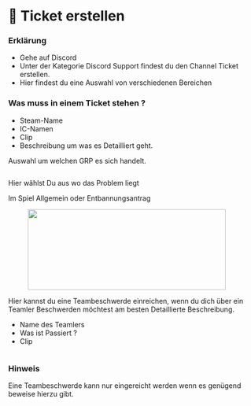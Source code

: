 # 🎫 Ticket erstellen

### Erklärung <a href="#0-toc-title" id="0-toc-title"></a>

* Gehe auf Discord
* Unter der Kategorie Discord Support findest du den Channel Ticket erstellen.
* Hier findest du eine Auswahl von verschiedenen Bereichen

### Was muss in einem Ticket stehen ? <a href="#1-toc-title" id="1-toc-title"></a>

* Steam-Name
* IC-Namen
* Clip
* Beschreibung um was es Detailliert geht.

Auswahl um welchen GRP es sich handelt.

<figure><img src="https://cdn.discordapp.com/attachments/958157173257535538/969765183234928640/ticket.PNG" alt=""><figcaption></figcaption></figure>

Hier wählst Du aus wo das Problem liegt

Im Spiel Allgemein oder Entbannungsantrag

<figure><img src="https://cdn.discordapp.com/attachments/958157173257535538/969765236557103184/spiell.PNG" alt="" height="164" width="402"><figcaption></figcaption></figure>

Hier kannst du eine Teambeschwerde einreichen, wenn du dich über ein Teamler Beschwerden möchtest am besten Detaillierte Beschreibung.

* Name des Teamlers
* Was ist Passiert ?
* Clip

<figure><img src="https://cdn.discordapp.com/attachments/958157173257535538/969766585151672370/team.PNG" alt=""><figcaption></figcaption></figure>

### Hinweis <a href="#2-toc-title" id="2-toc-title"></a>

Eine Teambeschwerde kann nur eingereicht werden wenn es genügend beweise hierzu gibt.
